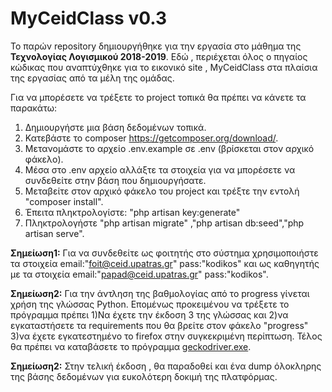 # MyCeidClass v0.3
Το παρών repository δημιουργήθηκε για την εργασία στο μάθημα της **Τεχνολογίας Λογισμικού 2018-2019**. Εδώ , περιέχεται όλος ο πηγαίος κώδικας που αναπτύχθηκε για το εικονικό site , MyCeidClass στα πλαίσια της εργασίας από τα μέλη της ομάδας.

Για να μπορέσετε να τρέξετε το project τοπικά θα πρέπει να κάνετε τα παρακάτω:

1. Δημιουργήστε μια βάση δεδομένων τοπικά.
2. Κατεβάστε το composer https://getcomposer.org/download/.
3. Μετανομάστε το αρχείο .env.example σε .env (βρίσκεται στον αρχικό φάκελο).
4. Μέσα στο .env αρχείο αλλάξτε τα στοιχεία για να μπορέσετε να συνδεθείτε στην βάση που δημιουργήσατε.
5. Μεταβείτε στον αρχικό φάκελο του project και τρέξτε την εντολή "composer install".
6. Έπειτα πληκτρολογίστε: "php artisan key:generate"  
7. Πληκτρολογήστε "php artisan migrate" ,"php artisan db:seed","php artisan serve".

**Σημείωση1:** Για να συνδεθείτε ως φοιτητής στο σύστημα χρησιμοποιήστε τα στοιχεία email:"foit@ceid.upatras.gr" pass:"kodikos" και ως καθηγητής με τα στοιχεία email:"papad@ceid.upatras.gr" pass:"kodikos".

**Σημείωση2:** Για την άντληση της βαθμολογίας από το progress γίνεται χρήση της γλώσσας Python. Επομένως προκειμένου να τρέξετε το πρόγραμμα πρέπει 1)Να έχετε την έκδοση 3 της γλώσσας και 2)να εγκαταστήσετε τα requirements που θα βρείτε στον φάκελο "progress" 3)να έχετε εγκατεστημένο το firefox στην συγκεκριμένη περίπτωση. Τέλος θα πρέπει να καταβάσετε το πρόγραμμα [geckodriver.exe](https://github.com/mozilla/geckodriver/releases).

**Σημείωση2:** Στην τελική έκδοση , θα παραδοθεί και ένα dump όλοκληρης της βάσης δεδομένων για ευκολότερη δοκιμή της πλατφόρμας.
